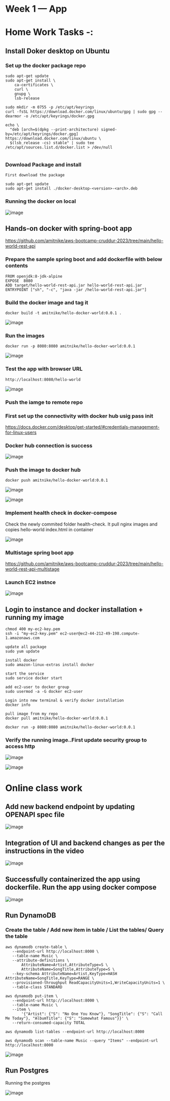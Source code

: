 # Week 1 — App 

# Home Work Tasks -:

## Install Doker desktop on Ubuntu

### Set up the docker package repo

```
sudo apt-get update
sudo apt-get install \
    ca-certificates \
    curl \
    gnupg \
    lsb-release
    
sudo mkdir -m 0755 -p /etc/apt/keyrings
curl -fsSL https://download.docker.com/linux/ubuntu/gpg | sudo gpg --dearmor -o /etc/apt/keyrings/docker.gpg

echo \
  "deb [arch=$(dpkg --print-architecture) signed-by=/etc/apt/keyrings/docker.gpg] https://download.docker.com/linux/ubuntu \
  $(lsb_release -cs) stable" | sudo tee /etc/apt/sources.list.d/docker.list > /dev/null
  
```

### Download Package and install

```
First download the package

sudo apt-get update
sudo apt-get install ./docker-desktop-<version>-<arch>.deb

```

### Running the docker on local

![image](https://user-images.githubusercontent.com/18515029/220299997-d2f1eb82-ade2-4b61-9b00-5d9f34aa182c.png)

## Hands-on docker with spring-boot app

https://github.com/amitnike/aws-bootcamp-cruddur-2023/tree/main/hello-world-rest-api

### Prepare the sample spring boot and add dockerfile with below contents

```
FROM openjdk:8-jdk-alpine
EXPOSE  8080
ADD target/hello-world-rest-api.jar hello-world-rest-api.jar
ENTRYPOINT ["sh", "-c", "java -jar /hello-world-rest-api.jar"]

```
### Build the docker image and tag it

```
docker build -t amitnike/hello-docker-world:0.0.1 .
```
![image](https://user-images.githubusercontent.com/18515029/220566237-235ed325-6835-4953-af60-4528c9e29a7e.png)

### Run the images

```
docker run -p 8080:8080 amitnike/hello-docker-world:0.0.1
```
![image](https://user-images.githubusercontent.com/18515029/220566580-1155ebdf-f7bd-46f8-b461-4f96a957f4e8.png)

### Test the app with browser URL

```
http://localhost:8080/hello-world
```
![image](https://user-images.githubusercontent.com/18515029/220564840-0506e2a8-0a5f-4b3b-a4a8-5aef45de2128.png)

### Push the iamge to remote repo

### First set up the connectivity with docker hub usig pass init

https://docs.docker.com/desktop/get-started/#credentials-management-for-linux-users

### Docker hub connection is success

![image](https://user-images.githubusercontent.com/18515029/220569089-f5c90712-c0e8-41c9-b719-a2b5c4b3e3da.png)

### Push the image to docker hub

```
docker push amitnike/hello-docker-world:0.0.1
```
![image](https://user-images.githubusercontent.com/18515029/220569604-34ce6760-948a-4f3a-84b5-7e7038d59951.png)

![image](https://user-images.githubusercontent.com/18515029/220569732-c41b2a47-f99b-4703-8504-bf2856ed773d.png)

### Implement health check in docker-compose

Check the newly commited folder health-check.
It pull nginx images and copies hello-world index.html in container

![image](https://user-images.githubusercontent.com/18515029/220592497-1ce164ab-7f18-4e00-85ea-ff194fdad0f3.png)

### Multistage spring boot app

https://github.com/amitnike/aws-bootcamp-cruddur-2023/tree/main/hello-world-rest-api-multistage

### Launch EC2 instnce

![image](https://user-images.githubusercontent.com/18515029/221087057-b1a72b59-1400-4490-9d76-5a5e2038e613.png)

## Login to instance and docker installation + running my image

 ```
 chmod 400 my-ec2-key.pem 
ssh -i "my-ec2-key.pem" ec2-user@ec2-44-212-49-198.compute-1.amazonaws.com

update all package
sudo yum update

install docker
sudo amazon-linux-extras install docker

start the service
sudo service docker start

add ec2-user to docker group
sudo usermod -a -G docker ec2-user

Login into new terminal & verify docker installation
docker info 

pull image from my repo
docker pull amitnike/hello-docker-world:0.0.1

docker run -p 8080:8080 amitnike/hello-docker-world:0.0.1
 
  ```
  
### Verify the running image..First update security group to access http

![image](https://user-images.githubusercontent.com/18515029/221090028-cc999194-a692-4c70-b208-430e98269142.png)


![image](https://user-images.githubusercontent.com/18515029/221089484-261c4f5f-d050-40c2-a220-0623bba4174e.png)

 
 
# Online class work

## Add new backend endpoint by updating OPENAPI spec file

![image](https://user-images.githubusercontent.com/18515029/220246773-b12fc30d-cf09-4851-aee3-8c43ffff52da.png)

## Integration of UI and backend changes as per the instructions in the video

![image](https://user-images.githubusercontent.com/18515029/220246991-7f27a324-3063-4a0b-a4db-e787033d0ab4.png)


## Successfully containerized the app using dockerfile. Run the app using docker compose 

![image](https://user-images.githubusercontent.com/18515029/220247332-e7a19f88-3a57-4ae1-9227-4af135cee103.png)

## Run DynamoDB

### Create the table / Add new item in table / List the tables/ Query the table

 ```
aws dynamodb create-table \
    --endpoint-url http://localhost:8000 \
    --table-name Music \
    --attribute-definitions \
        AttributeName=Artist,AttributeType=S \
        AttributeName=SongTitle,AttributeType=S \
    --key-schema AttributeName=Artist,KeyType=HASH AttributeName=SongTitle,KeyType=RANGE \
    --provisioned-throughput ReadCapacityUnits=1,WriteCapacityUnits=1 \
    --table-class STANDARD
    
 aws dynamodb put-item \
    --endpoint-url http://localhost:8000 \
    --table-name Music \
    --item \
        '{"Artist": {"S": "No One You Know"}, "SongTitle": {"S": "Call Me Today"}, "AlbumTitle": {"S": "Somewhat Famous"}}' \
    --return-consumed-capacity TOTAL 
    
 aws dynamodb list-tables --endpoint-url http://localhost:8000
 
 aws dynamodb scan --table-name Music --query "Items" --endpoint-url http://localhost:8000

 ```

![image](https://user-images.githubusercontent.com/18515029/220249184-6cf8249d-75e1-40f9-930d-e161280570e9.png)


## Run Postgres

Running the postgres 

![image](https://user-images.githubusercontent.com/18515029/220298000-e1598718-e3ae-4e32-9175-80efec027c25.png)
